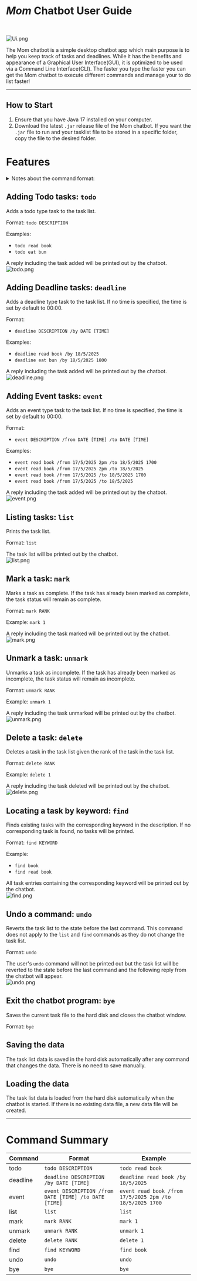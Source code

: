 # *Mom* Chatbot User Guide
<br>

![Ui.png](Ui.png)
<br>

The Mom chatbot is a simple desktop chatbot app which main purpose is to help you keep track of tasks and deadlines.
While it has the benefits and appearance of a Graphical User Interface(GUI), it is optimized to be used via a Command
Line Interface(CLI). The faster you type the faster you can get the Mom chatbot to execute different commands and manage
your to do list faster!


---

## How to Start

1. Ensure that you have Java 17 installed on your computer.
2. Download the latest `.jar` release file of the Mom chatbot. If you want the `.jar` file to run and your tasklist file to
be stored in a specific folder, copy the file to the desired folder.

# Features
<details>
<summary>Notes about the command format:</summary>

- Words in `UPPER_CASE` are the parameters to be supplied by the user.

  e.g. in `todo DESCRIPTION`, `DESCRIPTION` is a parameter which can be used as `todo read book`.
- Items in square brackets are optional.

    e.g `DATE [TIME]` can be used as `18/5/2025` or `18/5/2025 5pm`.
- Helping words like `/from`, `/to`, `/by` are to be supplied by the user.
- Extraneous parameters for commands that do not take in parameters (such as `list`, `undo`) will be ignored.

</details>

## Adding Todo tasks: `todo`
Adds a todo type task to the task list.

Format: `todo DESCRIPTION`

Examples:
- `todo read book`
- `todo eat bun`

A reply including the task added will be printed out by the chatbot.
<br>
![todo.png](todoExample.png)
<br>
## Adding Deadline tasks: `deadline`
Adds a deadline type task to the task list. If no time is specified, the time is set by default to 00:00.

Format: 
- `deadline DESCRIPTION /by DATE [TIME]`

Examples:
- `deadline read book /by 18/5/2025 `
- `deadline eat bun /by 18/5/2025 1800`

A reply including the task added will be printed out by the chatbot.
<br>
![deadline.png](deadlineExample.png)
<br>
## Adding Event tasks: `event`
Adds an event type task to the task list. If no time is specified, the time is set by default to 00:00.

Format:
- `event DESCRIPTION /from DATE [TIME] /to DATE [TIME]`

Examples:
- `event read book /from 17/5/2025 2pm /to 18/5/2025 1700`
- `event read book /from 17/5/2025 2pm /to 18/5/2025`
- `event read book /from 17/5/2025 /to 18/5/2025 1700`
- `event read book /from 17/5/2025 /to 18/5/2025`

A reply including the task added will be printed out by the chatbot.
<br>
![event.png](eventExample.png)
<br>
## Listing tasks: `list`
Prints the task list.

Format: `list`

The task list will be printed out by the chatbot.
<br>
![list.png](listExample.png)
<br>
## Mark a task: `mark`
Marks a task as complete. If the task has already been marked as complete, the task status will remain as complete.

Format: `mark RANK`

Example: `mark 1`

A reply including the task marked will be printed out by the chatbot.
<br>
![mark.png](markExample.png)
<br>
## Unmark a task: `unmark`
Unmarks a task as incomplete. If the task has already been marked as incomplete, the task status will remain as incomplete.

Format: `unmark RANK`

Example: `unmark 1`

A reply including the task unmarked will be printed out by the chatbot.
<br>
![unmark.png](unmarkExample.png)
<br>
## Delete a task: `delete`
Deletes a task in the task list given the rank of the task in the task list.

Format: `delete RANK`

Example: `delete 1`

A reply including the task deleted will be printed out by the chatbot.
<br>
![delete.png](deleteExample.png)
<br>
## Locating a task by keyword: `find`
Finds existing tasks with the corresponding keyword in the description. If no corresponding task is found, no tasks will be printed.

Format: `find KEYWORD`

Example: 
- `find book`
- `find read book`

All task entries containing the corresponding keyword will be printed out by the chatbot.
<br>
![find.png](findExample.png)
<br>
## Undo a command: `undo`
Reverts the task list to the state before the last command. This command does not apply to the `list` and `find` commands as they do not change the task list.

Format: `undo`

The user's `undo` command will not be printed out but the task list will be reverted to the state before the last command and the following reply from the chatbot will appear.
<br>
![undo.png](undoExample.png)
<br>

## Exit the chatbot program: `bye`
Saves the current task file to the hard disk and closes the chatbot window.

Format: `bye`

## Saving the data
The task list data is saved in the hard disk automatically after any command that changes the data. There is no need to save manually.

## Loading the data
The task list data is loaded from the hard disk automatically when the chatbot is started. If there is no existing data file, a new data file will be created.

---
# Command Summary
| Command  | Format                                                | Example                                                  |
|----------|-------------------------------------------------------|----------------------------------------------------------|
| todo     | `todo DESCRIPTION`                                    | `todo read book`                                         |
| deadline | `deadline DESCRIPTION /by DATE [TIME]`                | `deadline read book /by 18/5/2025`                       |
| event    | `event DESCRIPTION /from DATE [TIME] /to DATE [TIME]` | `event read book /from 17/5/2025 2pm /to 18/5/2025 1700` |
| list     | `list`                                                | `list`                                                   |
| mark     | `mark RANK`                                           | `mark 1`                                                 |
| unmark   | `unmark RANK`                                         | `unmark 1`                                               |
| delete   | `delete RANK`                                         | `delete 1`                                               |
| find     | `find KEYWORD`                                        | `find book`                                              |
| undo     | `undo`                                                | `undo`                                                   |
| bye      | `bye`                                                 | `bye`                                                    |